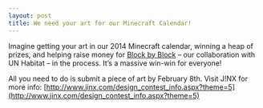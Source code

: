 ```yaml
---
layout: post
title: We need your art for our Minecraft Calendar!
---
```

Imagine getting your art in our 2014 Minecraft calendar, winning a heap of prizes, and helping raise money for [Block by Block](http://www.mojang.com/2012/09/mojang-and-un-presents-block-by-block/) – our collaboration with UN Habitat – in the process. It’s a massive win-win for everyone!

All you need to do is submit a piece of art by February 8th. Visit J!NX for more info: [http://www.jinx.com/design_contest_info.aspx?theme=5](http://www.jinx.com/design_contest_info.aspx?theme=5)